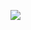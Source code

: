 <a href='http://16.16.165.60/job/challenge-3/1/'><img src='http://16.16.165.60/buildStatus/icon?job=challenge-3&build=1'></a>
